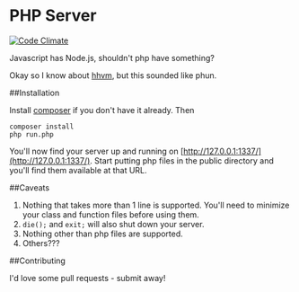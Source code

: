 PHP Server
==========

[![Code Climate](https://codeclimate.com/github/wogsland/php-server/badges/gpa.svg)](https://codeclimate.com/github/wogsland/php-server)

Javascript has Node.js, shouldn't php have something?

Okay so I know about [hhvm](https://github.com/facebook/hhvm), but this sounded like phun.

##Installation

Install [composer](https://getcomposer.org/) if you don't have it already. Then

    composer install
    php run.php

You'll now find your server up and running on [http://127.0.0.1:1337/](http://127.0.0.1:1337/).
Start putting php files in the public directory and you'll find them available at that URL.

##Caveats

1. Nothing that takes more than 1 line is supported. You'll need to minimize your class and function files before using them.
2. ```die();```  and ```exit;``` will also shut down your server.
3. Nothing other than php files are supported.
3. Others???

##Contributing

I'd love some pull requests - submit away!
